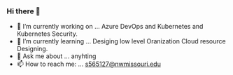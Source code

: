 ### Hi there 👋

- 🔭 I’m currently working on ... Azure DevOps and Kubernetes and Kubernetes Security.
- 🌱 I’m currently learning ... Desiging low level Oranization Cloud resource Designing.
- 💬 Ask me about ... anyhting 
- 📫 How to reach me: ... s565127@nwmissouri.edu
